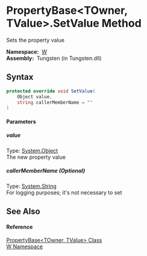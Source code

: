 PropertyBase&lt;TOwner, TValue>.SetValue Method
===============================================
   Sets the property value

  **Namespace:**  [W][1]  
  **Assembly:**  Tungsten (in Tungsten.dll)

Syntax
------

```csharp
protected override void SetValue(
	Object value,
	string callerMemberName = ""
)
```

#### Parameters

##### *value*
Type: [System.Object][2]  
The new property value

##### *callerMemberName* (Optional)
Type: [System.String][3]  
For logging purposes; it's not necessary to set


See Also
--------

#### Reference
[PropertyBase&lt;TOwner, TValue> Class][4]  
[W Namespace][1]  

[1]: ../README.md
[2]: http://msdn.microsoft.com/en-us/library/e5kfa45b
[3]: http://msdn.microsoft.com/en-us/library/s1wwdcbf
[4]: README.md